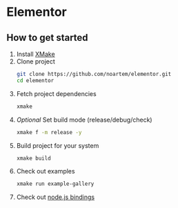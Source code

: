 # Elementor

## How to get started

1. Install [XMake](https://xmake.io)
2. Clone project
    ```bash
    git clone https://github.com/noartem/elementor.git
    cd elementor
    ```
3. Fetch project dependencies
    ```bash
    xmake
    ```
4. *Optional* Set build mode (release/debug/check)
    ```bash
    xmake f -m release -y
    ```
5. Build project for your system
    ```bash
    xmake build
    ```
6. Check out examples
    ```bash
    xmake run example-gallery
    ```
7. Check out [node.js bindings](src/napi/)
